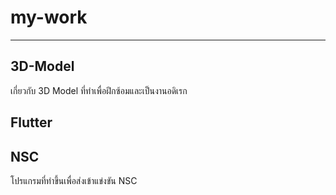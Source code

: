 # my-work

-------------------------------

## 3D-Model
เกี่ยวกับ 3D Model ที่ทำเพื่อฝึกซ้อมและเป็นงานอดิเรก

## Flutter


## NSC
โปรแกรมที่ทำขึ้นเพื่อส่งเข้าแข่งขัน NSC
